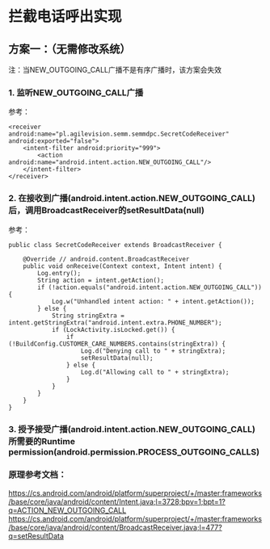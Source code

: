 # 拦截电话呼出实现

## 方案一：（无需修改系统）
注：当NEW_OUTGOING_CALL广播不是有序广播时，该方案会失效
### 1. 监听NEW_OUTGOING_CALL广播
参考：
```
<receiver android:name="pl.agilevision.semm.semmdpc.SecretCodeReceiver" android:exported="false">
    <intent-filter android:priority="999">
        <action android:name="android.intent.action.NEW_OUTGOING_CALL"/>
    </intent-filter>
</receiver>
```

### 2. 在接收到广播(android.intent.action.NEW_OUTGOING_CALL)后，调用BroadcastReceiver的setResultData(null)
参考：
```
public class SecretCodeReceiver extends BroadcastReceiver {

    @Override // android.content.BroadcastReceiver
    public void onReceive(Context context, Intent intent) {
        Log.entry();
        String action = intent.getAction();
        if (!action.equals("android.intent.action.NEW_OUTGOING_CALL")) {
            Log.w("Unhandled intent action: " + intent.getAction());
        } else {
            String stringExtra = intent.getStringExtra("android.intent.extra.PHONE_NUMBER");
            if (LockActivity.isLocked.get()) {
                if (!BuildConfig.CUSTOMER_CARE_NUMBERS.contains(stringExtra)) {
                    Log.d("Denying call to " + stringExtra);
                    setResultData(null);
                } else {
                    Log.d("Allowing call to " + stringExtra);
                }
            }
        }
    }
}
```

### 3. 授予接受广播(android.intent.action.NEW_OUTGOING_CALL)所需要的Runtime permission(android.permission.PROCESS_OUTGOING_CALLS)

### 原理参考文档：
https://cs.android.com/android/platform/superproject/+/master:frameworks/base/core/java/android/content/Intent.java;l=3728;bpv=1;bpt=1?q=ACTION_NEW_OUTGOING_CALL
https://cs.android.com/android/platform/superproject/+/master:frameworks/base/core/java/android/content/BroadcastReceiver.java;l=477?q=setResultData
